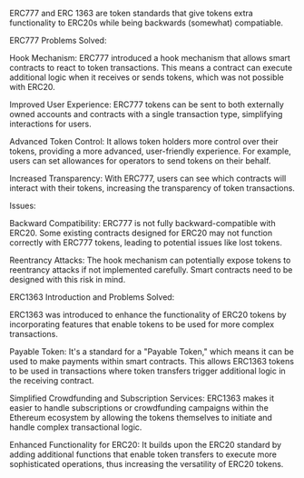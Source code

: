 ERC777 and ERC 1363 are token standards that give tokens extra functionality to ERC20s while being backwards (somewhat) compatiable.

ERC777
Problems Solved:

Hook Mechanism: ERC777 introduced a hook mechanism that allows smart contracts to react to token transactions. This means a contract can execute additional logic when it receives or sends tokens, which was not possible with ERC20.

Improved User Experience: ERC777 tokens can be sent to both externally owned accounts and contracts with a single transaction type, simplifying interactions for users.

Advanced Token Control: It allows token holders more control over their tokens, providing a more advanced, user-friendly experience. For example, users can set allowances for operators to send tokens on their behalf.

Increased Transparency: With ERC777, users can see which contracts will interact with their tokens, increasing the transparency of token transactions.

Issues:

Backward Compatibility: ERC777 is not fully backward-compatible with ERC20. Some existing contracts designed for ERC20 may not function correctly with ERC777 tokens, leading to potential issues like lost tokens.

Reentrancy Attacks: The hook mechanism can potentially expose tokens to reentrancy attacks if not implemented carefully. Smart contracts need to be designed with this risk in mind.

ERC1363
Introduction and Problems Solved:

ERC1363 was introduced to enhance the functionality of ERC20 tokens by incorporating features that enable tokens to be used for more complex transactions.

Payable Token: It's a standard for a "Payable Token," which means it can be used to make payments within smart contracts. This allows ERC1363 tokens to be used in transactions where token transfers trigger additional logic in the receiving contract.

Simplified Crowdfunding and Subscription Services: ERC1363 makes it easier to handle subscriptions or crowdfunding campaigns within the Ethereum ecosystem by allowing the tokens themselves to initiate and handle complex transactional logic.

Enhanced Functionality for ERC20: It builds upon the ERC20 standard by adding additional functions that enable token transfers to execute more sophisticated operations, thus increasing the versatility of ERC20 tokens.
